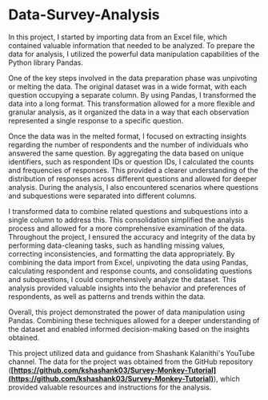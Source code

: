 # Data-Survey-Analysis


In this project, I started by importing data from an Excel file, which contained valuable information that needed to be analyzed. To prepare the data for analysis, I utilized the powerful data manipulation capabilities of the Python library Pandas.

One of the key steps involved in the data preparation phase was unpivoting or melting the data. The original dataset was in a wide format, with each question occupying a separate column. By using Pandas, I transformed the data into a long format. This transformation allowed for a more flexible and granular analysis, as it organized the data in a way that each observation represented a single response to a specific question.

Once the data was in the melted format, I focused on extracting insights regarding the number of respondents and the number of individuals who answered the same question. By aggregating the data based on unique identifiers, such as respondent IDs or question IDs, I calculated the counts and frequencies of responses. This provided a clearer understanding of the distribution of responses across different questions and allowed for deeper analysis. During the analysis, I also encountered scenarios where questions and subquestions were separated into different columns. 

I transformed data to combine related questions and subquestions into a single column to address this. This consolidation simplified the analysis process and allowed for a more comprehensive examination of the data. Throughout the project, I ensured the accuracy and integrity of the data by performing data-cleaning tasks, such as handling missing values, correcting inconsistencies, and formatting the data appropriately. By combining the data import from Excel, unpivoting the data using Pandas, calculating respondent and response counts, and consolidating questions and subquestions, I could comprehensively analyze the dataset. This analysis provided valuable insights into the behavior and preferences of respondents, as well as patterns and trends within the data.

Overall, this project demonstrated the power of data manipulation using Pandas. Combining these techniques allowed for a deeper understanding of the dataset and enabled informed decision-making based on the insights obtained.

This project utilized data and guidance from Shashank Kalanithi's YouTube channel. The data for the project was obtained from the GitHub repository (**[https://github.com/kshashank03/Survey-Monkey-Tutorial](https://github.com/kshashank03/Survey-Monkey-Tutorial)**), which provided valuable resources and instructions for the analysis.
